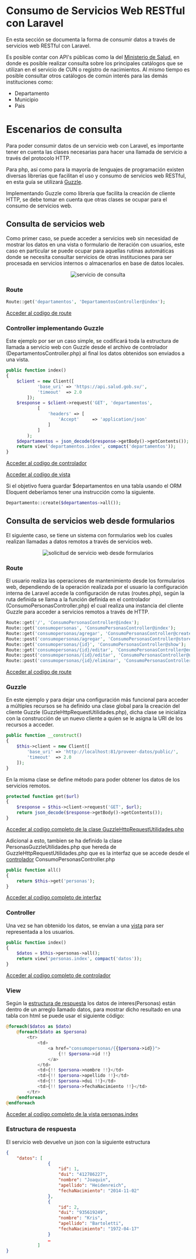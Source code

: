 # Consumo de Servicios Web RESTful con Laravel
En esta sección se documenta la forma de consumir datos a través de servicios web RESTful con Laravel.

Es posible contar con API's públicas como la del [Ministerio de Salud](https://api.salud.gob.sv/), en donde es posible realizar consulta sobre los principales catálogos que se utilizan en el servicio de CUN o registro de nacimientos. Al mismo tiempo es posible consultar otros catálogos de común interés para las demás instituciones como:

* Departamento
* Municipio
* Pais

# Escenarios de consulta
Para poder consumir datos de un servicio web con Laravel, es importante tener en cuenta las clases necesarias para hacer una llamada de servicio a través del protocolo HTTP.

Para php, así como para la mayoría de lenguajes de programación existen diversas librerías que facilitan el uso y consumo de servicios web RESTful, en esta guía se utilizará [Guzzle](#https://github.com/guzzle/guzzle).

Implementando Guzzle como librería que facilita la creación de cliente HTTP, se debe tomar en cuenta que otras clases se ocupar para el consumo de servicios web. 

## Consulta de servicios web
Como primer caso, se puede acceder a servicios web sin necesidad de mostrar los datos en una vista o formulario de iteración con usuarios, este caso en particular se puede ocupar para aquellas rutinas automáticas donde se necesita consultar servicios de otras instituciones para ser procesada en servicios internos o almacenarlos en base de datos locales.

<p align="center">
  <img src="../docs/img/2.png" title="servicio de consulta">
</p>

### Route
``` php
Route::get('departamentos', 'DepartamentosController@index');
```
[Acceder al codigo de route](app/Http/routes.php)

### Controller implementando Guzzle
Este ejemplo por ser un caso simple, se codificará toda la estructura de llamada a servicio web con Guzzle desde el archivo de controlador (DepartamentosController.php) al final los datos obtenidos son enviados a una vista.
``` php
public function index()
{
    $client = new Client([
            'base_uri' => 'https://api.salud.gob.sv/',
            'timeout'  => 2.0
        ]);
    $response = $client->request('GET', 'departamentos',
            [
                'headers' => [
                    'Accept'     => 'application/json'
                ]
            ]
        );
    $departamentos = json_decode($response->getBody()->getContents());
    return view('departamentos.index', compact('departamentos'));
}
```
[Acceder al codigo de controlador](app/Http/Controllers/DepartamentosController.php)

[Acceder al codigo de vista](resources/views/departamentos/index.blade.php)

Si el objetivo fuera guardar $departamentos en una tabla usando el ORM Eloquent deberíamos tener una instrucción como la siguiente.

``` php
Departamento::create($departamentos->all());
```

## Consulta de servicios web desde formularios
El siguiente caso, se tiene un sistema con formularios web los cuales realizan llamadas a datos remotos a través de servicios web.

<p align="center">
  <img src="../docs/img/1.png" title="solicitud de servicio web desde formularios">
</p>

### Route
El usuario realiza las operaciones de mantenimiento desde los formularios web, dependiendo de la operación realizada por el usuario la configuración interna de Laravel accede la configuración de rutas (routes.php), según la ruta definida se llama a la función definida en el controlador (ConsumoPersonasController.php) el cual realiza una instancia del cliente Guzzle para acceder a servicios remotos a través de HTTP. 

``` php
Route::get('/', 'ConsumoPersonasController@index');
Route::get('consumopersonas', 'ConsumoPersonasController@index');
Route::get('consumopersonas/agregar', 'ConsumoPersonasController@create');
Route::post('consumopersonas/agregar', 'ConsumoPersonasController@store');
Route::get('consumopersonas/{id}', 'ConsumoPersonasController@show');
Route::get('consumopersonas/{id}/editar', 'ConsumoPersonasController@edit');
Route::post('consumopersonas/{id}/editar', 'ConsumoPersonasController@update');
Route::post('consumopersonas/{id}/eliminar', 'ConsumoPersonasController@destroy');
```
[Acceder al codigo de route](app/Http/routes.php)

### Guzzle
En este ejemplo y para dejar una configuración más funcional para acceder a múltiples recursos se ha definido una clase global para la creación del cliente Guzzle (GuzzleHttpRequestUtilidades.php), dicha clase se inicializa con la construcción de un nuevo cliente a quien se le asigna la URI de los recursos a acceder.

``` php
public function __construct()
{
    $this->client = new Client([
        'base_uri' => 'http://localhost:81/proveer-datos/public/',
        'timeout'  => 2.0
    ]);
}
```

En la misma clase se define método para poder obtener los datos de los servicios remotos.
``` php
protected function get($url)
{
    $response = $this->client->request('GET', $url);
    return json_decode($response->getBody()->getContents());
}
```
[Acceder al codigo completo de la clase GuzzleHttpRequestUtilidades.php](app/Utilidades/GuzzleHttpRequestUtilidades.php)

Adicional a esto, tambien se ha definido la clase PersonasGuzzleUtilidades.php que hereda de GuzzleHttpRequestUtilidades.php que es la interfaz que se accede desde el [controlador](#controller) ConsumoPersonasController.php 
``` php
public function all()
{
    return $this->get('personas');
}
```
[Acceder al codigo completo de interfaz](app/Utilidades/PersonasGuzzleUtilidades.php)

### Controller
Una vez se han obtenido los datos, se envían a una [vista](#view) para ser representada a los usuarios. 
``` php
public function index()
{
    $datos = $this->personas->all();
    return view('personas.index', compact('datos'));
}
```
[Acceder al codigo completo de controlador](app/Http/Controllers/ConsumoPersonasController.php)

### View
Según la [estructura de respuesta](#estructura-de-respuesta) los datos de interes(Personas) están dentro de un arreglo llamado datos, para mostrar dicho resultado en una tabla con html se puede usar el siguiente código:
``` php
@foreach($datos as $dato)
    @foreach($dato as $persona)
        <tr>
            <td>
                <a href="consumopersonas/{{$persona->id}}"> 
                    {!! $persona->id !!}
                </a>
            </td>
            <td>{!! $persona->nombre !!}</td>
            <td>{!! $persona->apellido !!}</td>
            <td>{!! $persona->dui !!}</td>
            <td>{!! $persona->fechaNacimiento !!}</td>
        </tr>
    @endforeach
@endforeach

```
[Acceder al codigo completo de la vista personas.index](resources/views/personas/index.blade.php)

### Estructura de respuesta
El servicio web devuelve un json con la siguiente estructura
``` json
{
    "datos": [
                {
                    "id": 1,
                    "dui": "412786227",
                    "nombre": "Joaquin",
                    "apellido": "Heidenreich",
                    "fechaNacimiento": "2014-11-02"
                },
                {
                    "id": 2,
                    "dui": "935619249",
                    "nombre": "Kris",
                    "apellido": "Bartoletti",
                    "fechaNacimiento": "1972-04-17"
                }
                …
            ]
}
```
